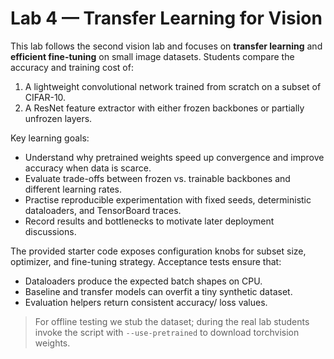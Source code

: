 # Lab 4 — Transfer Learning for Vision

This lab follows the second vision lab and focuses on **transfer learning** and **efficient fine-tuning** on small image datasets. Students compare the accuracy and training cost of:

1. A lightweight convolutional network trained from scratch on a subset of CIFAR-10.
2. A ResNet feature extractor with either frozen backbones or partially unfrozen layers.

Key learning goals:

- Understand why pretrained weights speed up convergence and improve accuracy when data is scarce.
- Evaluate trade-offs between frozen vs. trainable backbones and different learning rates.
- Practise reproducible experimentation with fixed seeds, deterministic dataloaders, and TensorBoard traces.
- Record results and bottlenecks to motivate later deployment discussions.

The provided starter code exposes configuration knobs for subset size, optimizer, and fine-tuning strategy. Acceptance tests ensure that:

- Dataloaders produce the expected batch shapes on CPU.
- Baseline and transfer models can overfit a tiny synthetic dataset.
- Evaluation helpers return consistent accuracy/ loss values.

> For offline testing we stub the dataset; during the real lab students invoke the script with `--use-pretrained` to download torchvision weights.
